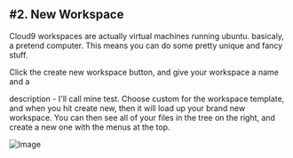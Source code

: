 #2. New Workspace
---

Cloud9 workspaces are actually virtual machines running ubuntu. basicaly, a 
pretend computer. This means you can do some
pretty unique and fancy stuff.

Click the create new workspace button, and give your workspace a name and a

description - 
I'll call mine test. Choose custom for the workspace template, and when you 
hit create
new, then it will load up your brand new workspace. You can then see all of your
files in the tree on the right, and create a new one with the menus at the top.

![Image](https://ide.c9.io/gforcedev/cloud9-sheet/newWorkspace.PNG)